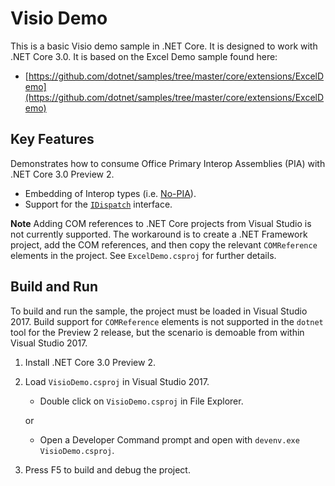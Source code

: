 Visio Demo
================

This is a basic Visio demo sample in .NET Core. It is designed to work with .NET Core 3.0. It is based on the Excel Demo sample found here:
* [https://github.com/dotnet/samples/tree/master/core/extensions/ExcelDemo](https://github.com/dotnet/samples/tree/master/core/extensions/ExcelDemo)

Key Features
------------

Demonstrates how to consume Office Primary Interop Assemblies (PIA) with .NET Core 3.0 Preview 2.

- Embedding of Interop types (i.e. [No-PIA](https://docs.microsoft.com/dotnet/framework/interop/type-equivalence-and-embedded-interop-types)).
- Support for the [`IDispatch`](https://docs.microsoft.com/windows/desktop/winauto/idispatch-interface) interface.

**Note** Adding COM references to .NET Core projects from Visual Studio is not currently supported. The workaround is to create a .NET Framework project, add the COM references, and then copy the relevant `COMReference` elements in the project. See `ExcelDemo.csproj` for further details.

Build and Run
-------------

To build and run the sample, the project must be loaded in Visual Studio 2017. Build support for `COMReference` elements is not supported in the `dotnet` tool for the Preview 2 release, but the scenario is demoable from within Visual Studio 2017.

1) Install .NET Core 3.0 Preview 2.

1) Load `VisioDemo.csproj` in Visual Studio 2017.
    - Double click on `VisioDemo.csproj` in File Explorer.

    or

    - Open a Developer Command prompt and open with `devenv.exe VisioDemo.csproj`.

1) Press F5 to build and debug the project.
